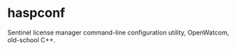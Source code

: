 # haspconf
Sentinel license manager command-line configuration utility, OpenWatcom, old-school C++.

